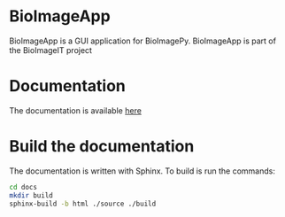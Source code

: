 # BioImageApp

BioImageApp is a GUI application for BioImagePy.
BioImageApp is part of the BioImageIT project

# Documentation

The documentation is available [here](https://bioimage-it.gitlabpages.inria.fr/bioimageapp/)

# Build the documentation

The documentation is written with Sphinx. To build is run the commands:
```bash
cd docs
mkdir build
sphinx-build -b html ./source ./build
```





